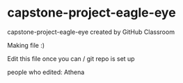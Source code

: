 # capstone-project-eagle-eye
capstone-project-eagle-eye created by GitHub Classroom

Making file :)

Edit this file once you can / git repo is set up

people who edited: 
    Athena
